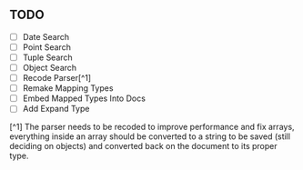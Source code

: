 TODO
----

- [ ] Date Search
- [ ] Point Search
- [ ] Tuple Search
- [ ] Object Search
- [ ] Recode Parser[^1]
- [ ] Remake Mapping Types
- [ ] Embed Mapped Types Into Docs
- [ ] Add Expand Type

[^1] The parser needs to be recoded to improve performance and fix arrays, everything inside an array should be converted to a string to be saved (still deciding on objects) and converted back on the document to its proper type.